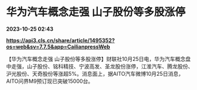 # 华为汽车概念走强 山子股份等多股涨停

**2023-10-25 02:43**

**https://api3.cls.cn/share/article/1495352?os=web&sv=7.7.5&app=CailianpressWeb**

【华为汽车概念走强 山子股份等多股涨停】财联社10月25日电，华为汽车概念盘中走强，山子股份、铭科精技、宁波高发、圣龙股份涨停，江淮汽车、腾龙股份、沪光股份、天奇股份等涨超5%。消息面上，据AITO汽车微博10月25日消息，AITO问界M9预订现已突破15000台。